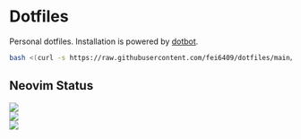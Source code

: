 # Dotfiles

Personal dotfiles. Installation is powered by [dotbot](https://github.com/anishathalye/dotbot).

```sh
bash <(curl -s https://raw.githubusercontent.com/fei6409/dotfiles/main/fetch.sh)
```

## Neovim Status

<a href="https://dotfyle.com/fei6409/dotfiles"><img src="https://dotfyle.com/fei6409/dotfiles/badges/plugins?style=flat" /></a>  
<a href="https://dotfyle.com/fei6409/dotfiles"><img src="https://dotfyle.com/fei6409/dotfiles/badges/leaderkey?style=flat" /></a>  
<a href="https://dotfyle.com/fei6409/dotfiles"><img src="https://dotfyle.com/fei6409/dotfiles/badges/plugin-manager?style=flat" /></a>
